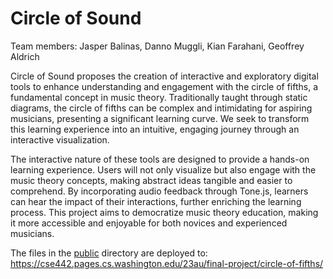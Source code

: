 # Circle of Sound

Team members:
Jasper Balinas, Danno Muggli, Kian Farahani, Geoffrey Aldrich

Circle of Sound proposes the creation of interactive and exploratory digital tools to enhance understanding and engagement with the circle of fifths, a fundamental concept in music theory. Traditionally taught through static diagrams, the circle of fifths can be complex and intimidating for aspiring musicians, presenting a significant learning curve. We seek to transform this learning experience into an intuitive, engaging journey through an interactive visualization.

The interactive nature of these tools are designed to provide a hands-on learning experience. Users will not only visualize but also engage with the music theory concepts, making abstract ideas tangible and easier to comprehend. By incorporating audio feedback through Tone.js, learners can hear the impact of their interactions, further enriching the learning process. This project aims to democratize music theory education, making it more accessible and enjoyable for both novices and experienced musicians.


The files in the [public](/public) directory are deployed to: https://cse442.pages.cs.washington.edu/23au/final-project/circle-of-fifths/
